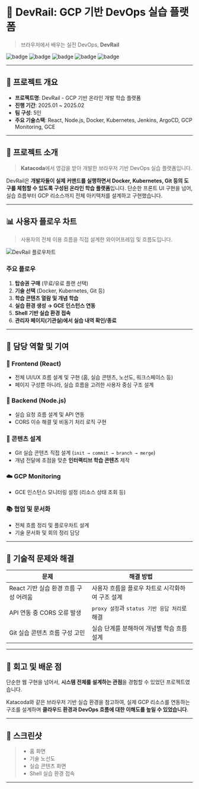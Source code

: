 # 🚂 DevRail: GCP 기반 DevOps 실습 플랫폼

> 브라우저에서 배우는 실전 DevOps, **DevRail**

![badge](https://img.shields.io/badge/Platform-GCP-blue) ![badge](https://img.shields.io/badge/Frontend-React-%2361DAFB) ![badge](https://img.shields.io/badge/Backend-Node.js-green) ![badge](https://img.shields.io/badge/CI/CD-ArgoCD-blueviolet) ![badge](https://img.shields.io/badge/Infra-Kubernetes-%23326CE5)

---

## 🧾 프로젝트 개요

- **프로젝트명**: DevRail - GCP 기반 온라인 개발 학습 플랫폼  
- **진행 기간**: 2025.01 ~ 2025.02  
- **팀 구성**: 5인  
- **주요 기술스택**: React, Node.js, Docker, Kubernetes, Jenkins, ArgoCD, GCP Monitoring, GCE  

---

## 🧩 프로젝트 소개

> **Katacoda**에서 영감을 받아 개발한 브라우저 기반 DevOps 실습 플랫폼입니다.

DevRail은 **개발자들이 실제 커맨드를 실행하면서 Docker, Kubernetes, Git 등의 도구를 체험할 수 있도록 구성된 온라인 학습 플랫폼**입니다. 단순한 프론트 UI 구현을 넘어, 실습 흐름부터 GCP 리소스까지 전체 아키텍처를 설계하고 구현했습니다.

---

## 📊 사용자 플로우 차트

> 사용자의 전체 이용 흐름을 직접 설계한 와이어프레임 및 흐름도입니다.

![DevRail 플로우차트](https://i.ibb.co/PzFWVss4/Dev-Rail-Flowchart-drawio-2.png)

### 주요 플로우

1. **탑승권 구매** (무료/유료 플랜 선택)
2. **기술 선택** (Docker, Kubernetes, Git 등)
3. **학습 콘텐츠 열람 및 개념 학습**
4. **실습 환경 생성 → GCE 인스턴스 연동**
5. **Shell 기반 실습 환경 접속**
6. **관리자 페이지(기관실)에서 실습 내역 확인/종료**

---

## 🧰 담당 역할 및 기여

### 🎨 Frontend (React)
- 전체 UI/UX 흐름 설계 및 구현 (홈, 실습 콘텐츠, 노선도, 워크스페이스 등)
- 페이지 구성뿐 아니라, 실습 흐름을 고려한 사용자 중심 구조 설계

### 🔌 Backend (Node.js)
- 실습 요청 흐름 설계 및 API 연동
- CORS 이슈 해결 및 비동기 처리 로직 구현

### 🧠 콘텐츠 설계
- Git 실습 콘텐츠 직접 설계 (`init → commit → branch → merge`)
- 개념 전달에 초점을 맞춘 **인터랙티브 학습 콘텐츠** 제작

### ☁️ GCP Monitoring
- GCE 인스턴스 모니터링 설정 (리소스 상태 조회 등)

### 📚 협업 및 문서화
- 전체 흐름 정리 및 플로우차트 설계
- 기술 문서화 및 회의 정리 담당

---

## 🚧 기술적 문제와 해결

| 문제 | 해결 방법 |
|------|------------|
| React 기반 실습 환경 흐름 구성 어려움 | 사용자 흐름을 플로우 차트로 시각화하여 구조 설계 |
| API 연동 중 CORS 오류 발생 | `proxy 설정`과 `status 기반 응답 처리`로 해결 |
| Git 실습 콘텐츠 흐름 구성 고민 | 실습 단계를 분해하여 개념별 학습 흐름 설계 |

---

## 🌱 회고 및 배운 점

단순한 웹 구현을 넘어서, **시스템 전체를 설계하는 관점**을 경험할 수 있었던 프로젝트였습니다.

Katacoda와 같은 브라우저 기반 실습 환경을 참고하여, 실제 GCP 리소스를 연동하는 구조를 설계하며 **클라우드 환경과 DevOps 흐름에 대한 이해도를 높일 수 있었습니다**.

---

## 📸 스크린샷

> - 홈 화면
> - 기술 노선도
> - 실습 콘텐츠 화면
> - Shell 실습 환경 접속

---

